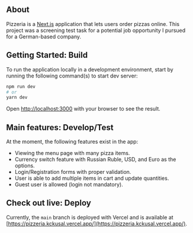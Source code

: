 ## About

Pizzeria is a [Next.js](https://nextjs.org/) application that lets users order pizzas online. This project was a screening test task for a potential job opportunity I pursued for a German-based company.

## Getting Started: Build

To run the application locally in a development environment, start by running the following command(s) to start dev server:

```bash
npm run dev
# or
yarn dev
```

Open [http://localhost:3000](http://localhost:3000) with your browser to see the result.

## Main features: Develop/Test

At the moment, the following features exist in the app:

- Viewing the menu page with many pizza items.
- Currency switch feature with Russian Ruble, USD, and Euro as the options.
- Login/Registration forms with proper validation.
- User is able to add multiple items in cart and update quantities.
- Guest user is allowed (login not mandatory).

## Check out live: Deploy

Currently, the `main` branch is deployed with Vercel and is available at [https://pizzeria.kckusal.vercel.app/](https://pizzeria.kckusal.vercel.app/).
